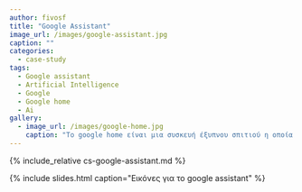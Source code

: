 ```yaml
---
author: fivosf
title: "Google Assistant"
image_url: /images/google-assistant.jpg
caption: ""
categories:
  - case-study
tags:
  - Google assistant
  - Artificial Intelligence
  - Google
  - Google home
  - Ai
gallery:
  - image_url: /images/google-home.jpg
    caption: "Το google home είναι μια συσκευή έξυπνου σπιτιού η οποία ενσωματώνει το google assistant"
---
```


{% include_relative cs-google-assistant.md %}

{% include slides.html caption="Εικόνες για το google assistant" %}
